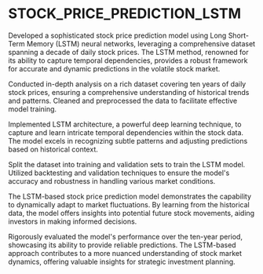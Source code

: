 # STOCK_PRICE_PREDICTION_LSTM

Developed a sophisticated stock price prediction model using Long Short-Term Memory (LSTM) neural networks, leveraging a comprehensive dataset spanning a decade of daily stock prices. The LSTM method, renowned for its ability to capture temporal dependencies, provides a robust framework for accurate and dynamic predictions in the volatile stock market.

Conducted in-depth analysis on a rich dataset covering ten years of daily stock prices, ensuring a comprehensive understanding of historical trends and patterns. Cleaned and preprocessed the data to facilitate effective model training.

Implemented LSTM architecture, a powerful deep learning technique, to capture and learn intricate temporal dependencies within the stock data. The model excels in recognizing subtle patterns and adjusting predictions based on historical context.

Split the dataset into training and validation sets to train the LSTM model. Utilized backtesting and validation techniques to ensure the model's accuracy and robustness in handling various market conditions.

The LSTM-based stock price prediction model demonstrates the capability to dynamically adapt to market fluctuations. By learning from the historical data, the model offers insights into potential future stock movements, aiding investors in making informed decisions.

Rigorously evaluated the model's performance over the ten-year period, showcasing its ability to provide reliable predictions. The LSTM-based approach contributes to a more nuanced understanding of stock market dynamics, offering valuable insights for strategic investment planning.

